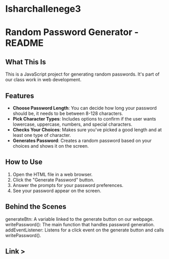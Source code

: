 # Isharchallenege3

# Random Password Generator - README

## What This Is
This is a JavaScript project for generating random passwords. It's part of our class work in web development. 

## Features
- **Choose Password Length**: You can decide how long your password should be, it needs to be between 8-128 characters.
- **Pick Character Types**: Includes options to confirm if the user wants lowercase, uppercase, numbers, and special characters.
- **Checks Your Choices**: Makes sure you've picked a good length and at least one type of character.
- **Generates Password**: Creates a random password based on your choices and shows it on the screen.

## How to Use
1. Open the HTML file in a web browser.
2. Click the "Generate Password" button.
3. Answer the prompts for your password preferences.
4. See your password appear on the screen.

## Behind the Scenes
generateBtn: A variable linked to the generate button on our webpage.
writePassword(): The main function that handles password generation.
addEventListener: Listens for a click event on the generate button and calls writePassword().

## Link >
